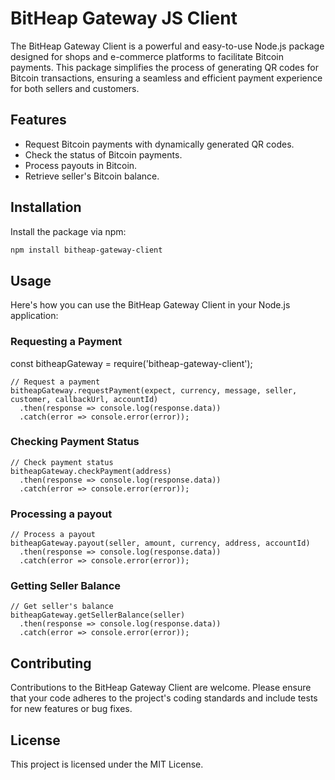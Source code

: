 # BitHeap Gateway JS Client

The BitHeap Gateway Client is a powerful and easy-to-use Node.js package designed for shops and e-commerce platforms to facilitate Bitcoin payments. This package simplifies the process of generating QR codes for Bitcoin transactions, ensuring a seamless and efficient payment experience for both sellers and customers.

## Features

- Request Bitcoin payments with dynamically generated QR codes.
- Check the status of Bitcoin payments.
- Process payouts in Bitcoin.
- Retrieve seller's Bitcoin balance.

## Installation

Install the package via npm:

```bash
npm install bitheap-gateway-client
```

## Usage
Here's how you can use the BitHeap Gateway Client in your Node.js application:

### Requesting a Payment

const bitheapGateway = require('bitheap-gateway-client');

```
// Request a payment
bitheapGateway.requestPayment(expect, currency, message, seller, customer, callbackUrl, accountId)
  .then(response => console.log(response.data))
  .catch(error => console.error(error));
 ```
### Checking Payment Status

```
// Check payment status
bitheapGateway.checkPayment(address)
  .then(response => console.log(response.data))
  .catch(error => console.error(error));
```

### Processing a payout

```
// Process a payout
bitheapGateway.payout(seller, amount, currency, address, accountId)
  .then(response => console.log(response.data))
  .catch(error => console.error(error));
```

### Getting Seller Balance

```
// Get seller's balance
bitheapGateway.getSellerBalance(seller)
  .then(response => console.log(response.data))
  .catch(error => console.error(error));
```

## Contributing
Contributions to the BitHeap Gateway Client are welcome. Please ensure that your code adheres to the project's coding standards and include tests for new features or bug fixes.

## License
This project is licensed under the MIT License.
